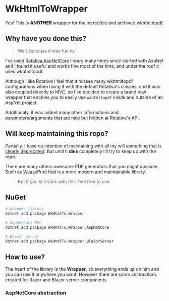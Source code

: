 # WkHtmlToWrapper

Yes! This is **ANOTHER** wrapper for the incredible and archived [wkhtmltopdf](https://github.com/wkhtmltopdf/wkhtmltopdf).

## Why have you done this?

> Well, because it was fun to.

I've used [Rotativa.AspNetCore](https://github.com/webgio/Rotativa.AspNetCore) library many times since started with AspNet and
I found it useful and works fine most of the time, and under the roof it uses wkhtmltopdf.

Although I like Rotativa I feel that it misses many wkhtmltopdf configurations when using it with the default Rotativa's classes, 
and it was also coupled directly to MVC, so I've decided to create a brand new wrapper that enables you to easily 
use `wkhtmltopdf` inside and outside of an AspNet project.

Additionaly, it was added many other informations and parameters/arguments that are nice but hidden at Rotativa's API.

## Will keep maintaining this repo?

Partially. I have no intention of maintaining with all my will something that is [clearly deprecated](https://wkhtmltopdf.org/status.html). 
But until it **dies** completely I'll try to keep up with the repo.

There are many others awesome PDF generators that you might consider. 
Such as [WeasyPrint](https://github.com/Kozea/WeasyPrint/) that is a more modern and maintainable library.

> But if you still stick with this, feel free to use.

## NuGet 

```bash
# Wrapper library
dotnet add package WkHtmlTo.Wrapper

# AspNetCore MVC
dotnet add package WkHtmlTo.Wrapper.AspNetCore

# Blazor server
dotnet add package WkHtmlTo.Wrapper.BlazorServer
```

## How to use?

The heart of the library is the **Wrapper**, so everything ends up on him and you can use it anywhere you want. 
However there are some abstractions created for Razor and Blazor server components .

### AspNetCore abstraction

